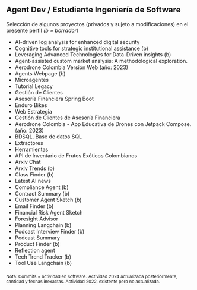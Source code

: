 
## Agent Dev /  Estudiante Ingeniería de Software

Selección de algunos proyectos (privados y sujeto a modificaciones) en el presente perfil 
*(b = borrador)*


- AI-driven log analysis for enhanced digital security 
- Cognitive tools for strategic institutional assistance (b)
- Leveraging Advanced Technologies for Data-Driven insights (b)
- Agent-assisted custom market analysis: A methodological exploration. 
- Aerodrone Colombia Versión Web  (año: 2023)
- Agents Webpage (b)  
- Microagentes 
- Tutorial Legacy  
- Gestión de Clientes  
- Asesoría Financiera Spring Boot  
- Enduro Bikes  
- Web Estrategia  
- Gestión de Clientes de Asesoría Financiera  
- Aerodrone Colombia - App Educativa de Drones con Jetpack Compose. (año: 2023)  
- BDSQL. Base de datos SQL  
- Extractores  
- Herramientas  
- API de Inventario de Frutos Exóticos Colombianos    
- Arxiv Chat
- Arxiv Trends (b)  
- Class Finder  (b)
- Latest AI news
- Compliance Agent  (b)
- Contract Summary  (b)
- Customer Agent Sketch (b)  
- Email Finder  (b)
- Financial Risk Agent Sketch 
- Foresight Advisor  
- Planning Langchain  (b)
- Podcast Interview Finder (b)  
- Podcast Summary  
- Product Finder  (b)
- Reflection agent
- Tech Trend Tracker  (b)
- Tool Use Langchain  (b)



<sub>Nota: Commits = actividad en software.</sub>
<sub>Actividad 2024 actualizada posteriormente, cantidad y fechas inexactas. Actividad 2022, existente pero no actualizada.</sub>



